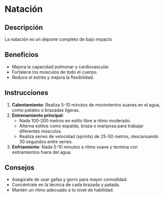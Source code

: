 # Natación 
## Descripción
La natación es un deporte completo de bajo impacto

## Beneficios
- Mejora la capacidad pulmonar y cardiovascular.
- Fortalece los músculos de todo el cuerpo.
- Reduce el estrés y mejora la flexibilidad.

## Instrucciones
1. **Calentamiento**: Realiza 5-10 minutos de movimientos suaves en el agua, como pataleo o brazadas ligeras.
2. **Entrenamiento principal**:
   - Nada 100-200 metros en estilo libre a ritmo moderado.
   - Alterna estilos como espalda, braza o mariposa para trabajar diferentes músculos.
   - Realiza series de velocidad (sprints) de 25-50 metros, descansando 30 segundos entre series.
3. **Enfriamiento**: Nada 5-10 minutos a ritmo suave y termina con estiramientos fuera del agua.

## Consejos
- Asegúrate de usar gafas y gorro para mayor comodidad.
- Concéntrate en la técnica de cada brazada y patada.
- Mantén un ritmo adecuado a tu nivel de habilidad.